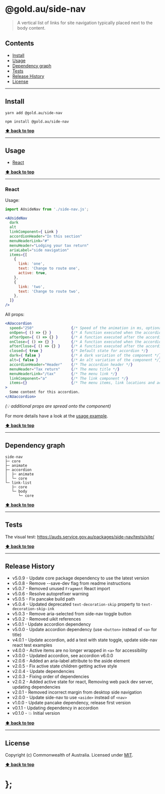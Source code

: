 @gold.au/side-nav
============

> A vertical list of links for site navigation typically placed next to the body content.


## Contents

* [Install](#install)
* [Usage](#usage)
* [Dependency graph](#dependency-graph)
* [Tests](#tests)
* [Release History](#release-history)
* [License](#license)


----------------------------------------------------------------------------------------------------------------------------------------------------------------


## Install


```shell
yarn add @gold.au/side-nav
```

```shell
npm install @gold.au/side-nav
```


**[⬆ back to top](#contents)**


----------------------------------------------------------------------------------------------------------------------------------------------------------------


## Usage


* [React](#react)


**[⬆ back to top](#contents)**


----------------------------------------------------------------------------------------------------------------------------------------------------------------


### React

Usage:

```jsx
import AUsideNav from './side-nav.js';

<AUsideNav
  dark
  alt
  linkComponent={ Link }
  accordionHeader="In this section"
  menuHeaderLink="#"
  menuHeader="Lodging your tax return"
  ariaLabel="side navigation"
  items={[
    {
      link: 'one',
      text: 'Change to route one',
      active: true,
    },
    {
      link: 'two',
      text: 'Change to route two',
    },
  ]}
/>
```

All props:

```jsx
<AUaccordion
  speed="250"                 {/* Speed of the animation in ms, optional */}
  onOpen={ () => {} }         {/* A function executed when the accordion opens, optional */}
  afterOpen={ () => {} }      {/* A function executed after the accordion opened, optional */}
  onClose={ () => {} }        {/* A function executed when the accordion closes, optional */}
  afterClose={ () => {} }     {/* A function executed after the accordion opened, optional */}
  closed={ true }             {/* Default state for accordion */}
  dark={ false }              {/* A dark variation of the component */}
  alt={ false }               {/* An alt variation of the component */}
  accordionHeader="Header"    {/* The accordion header */}
  menuHeader="Tax return"     {/* The menu title */}
  menuHeaderLink="/tax"       {/* The menu link */}
  linkComponent="a"           {/* The link component */}
  items={}                    {/* The menu items, link locations and active state */}
>
  Some content for this accordion.
</AUaccordion>
```
_(💡 additional props are spread onto the component)_

For more details have a look at the [usage example](https://github.com/govau/design-system-components/tree/master/packages/accordion/tests/react/index.js).


**[⬆ back to top](#contents)**


----------------------------------------------------------------------------------------------------------------------------------------------------------------


## Dependency graph

```shell
side-nav
├─ core
├─ animate
├─ accordion
│  ├─ animate
│  └─ core
└─ link-list
   ├─ core
   └─ body
      └─ core
```


**[⬆ back to top](#contents)**


----------------------------------------------------------------------------------------------------------------------------------------------------------------


## Tests

The visual test: https://auds.service.gov.au/packages/side-nav/tests/site/


**[⬆ back to top](#contents)**


----------------------------------------------------------------------------------------------------------------------------------------------------------------


## Release History

* v5.0.9 - Update core package dependency to use the latest version
* v5.0.8 - Remove --save-dev flag from readme instructions
* v5.0.7 - Removed unused `Fragment` React import
* v5.0.6 - Resolve autoprefixer warning
* v5.0.5 - Fix pancake build path
* v5.0.4 - Updated deprecated `text-decoration-skip` property to `text-decoration-skip-ink`
* v5.0.3 - Remove aria-selected from side-nav toggle button
* v5.0.2 - Removed uikit references
* v5.0.1 - Update accordion dependency
* v5.0.0 - Update accordion dependency (use `<button>` instead of `<a>` for title)
* v4.0.1 - Update accordion, add a test with state toggle, update side-nav react test examples
* v4.0.0 - Active items are no longer wrapped in `<a>` for accessibility
* v3.0.0 - Updated accordion, see accordion v6.0.0
* v2.0.6 - Added an aria-label attribute to the aside element
* v2.0.5 - Fix active state children getting active style
* v2.0.4 - Update dependencies
* v2.0.3 - Fixing order of dependencies
* v2.0.2 - Added active state for react, Removing web pack dev server, updating dependencies
* v2.0.1 - Removed incorrect margin from desktop side navigation
* v2.0.0 - Update side-nav to use `<aside>` instead of `<nav>`
* v1.0.0 - Update pancake dependency, release first version
* v0.1.1 - Updating dependency in accordion
* v0.1.0 - 💥 Initial version


**[⬆ back to top](#contents)**


----------------------------------------------------------------------------------------------------------------------------------------------------------------


## License

Copyright (c) Commonwealth of Australia.
Licensed under [MIT](https://raw.githubusercontent.com/govau/design-system-components/packages/core/master/LICENSE).


**[⬆ back to top](#contents)**

# };
